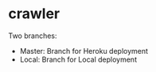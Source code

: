 # crawler

Two branches: 

- Master: Branch for Heroku deployment
- Local: Branch for Local deployment 
